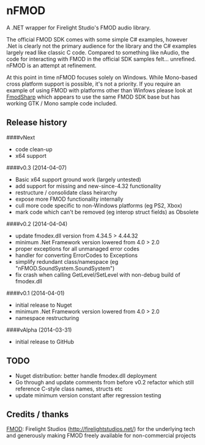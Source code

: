 nFMOD
=====

A .NET wrapper for Firelight Studio's FMOD audio library.

The official FMOD SDK comes with some simple C# examples, however .Net is clearly not the primary audience for the library and the C# examples largely read like classic C code. Compared to something like nAudio, the code for interacting with FMOD in the official SDK samples felt... unrefined. nFMOD is an attempt at refinement.

At this point in time nFMOD focuses solely on Windows. While Mono-based cross platform support is possible, it's not a priority.
If you require an example of using FMOD with platforms other than Winfows please look at [FmodSharp](https://gitorious.org/fmodsharp) which appears to use the same FMOD SDK base but has working GTK / Mono sample code included.

Release history
---------------

####vNext

* code clean-up 
* x64 support

####v0.3 (2014-04-07)

* Basic x64 support ground work (largely untested)
* add support for missing and new-since-4.32 functionality
* restructure / consolidate class heirarchy
* expose more FMOD functionality internally
* cull more code specific to non-Windows platforms (eg PS2, Xbox)
* mark code which can't be removed (eg interop struct fields) as Obsolete

####v0.2 (2014-04-04)

* update fmodex.dll version from 4.34.5 > 4.44.32
* minimum .Net Framework version lowered from 4.0 > 2.0
* proper exceptions for all unmanaged error codes
* handler for converting ErrorCodes to Exceptions
* simplify redundant class/namespace (eg "nFMOD.SoundSystem.SoundSystem")
* fix crash when calling GetLevel/SetLevel with non-debug build of fmodex.dll

####v0.1 (2014-04-01)

* initial release to Nuget
* minimum .Net Framework version lowered from 4.0 > 2.0
* namespace restructuring

####vAlpha (2014-03-31)

* initial release to GitHub

TODO
----

* Nuget distribution: better handle fmodex.dll deployment
* Go through and update comments from before v0.2 refactor which still
  reference C-style class names, structs etc
* update minimum version constant after regression testing


Credits / thanks
----------------

[FMOD](http://www.fmod.org/): Firelight Studios (http://firelightstudios.net/) for the underlying tech and generously making FMOD freely available for non-commercial projects
